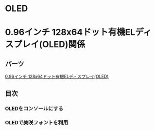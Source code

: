 # OLED
0.96インチ 128x64ドット有機ELディスプレイ(OLED)関係
====
## パーツ
[0.96インチ 128x64ドット有機ELディスプレイ(OLED)](http://akizukidenshi.com/catalog/g/gP-12031/)

## 目次

### OLEDをコンソールにする

### OLEDで美咲フォントを利用
